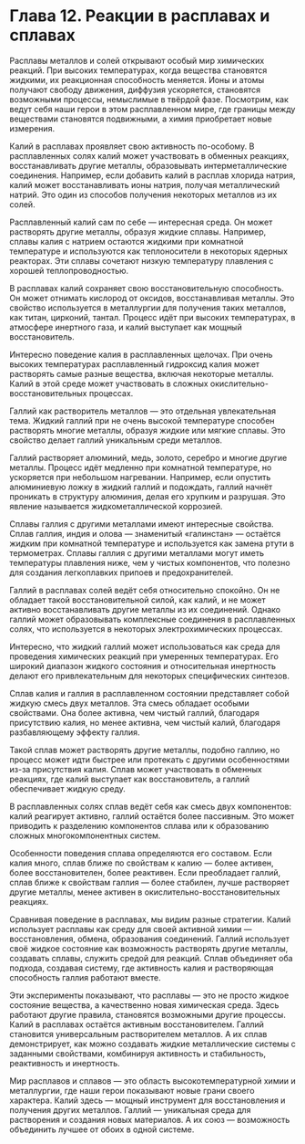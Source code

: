 # Глава 12. Реакции в расплавах и сплавах

Расплавы металлов и солей открывают особый мир химических реакций. При высоких температурах, когда вещества становятся жидкими, их реакционная способность меняется. Ионы и атомы получают свободу движения, диффузия ускоряется, становятся возможными процессы, немыслимые в твёрдой фазе. Посмотрим, как ведут себя наши герои в этом расплавленном мире, где границы между веществами становятся подвижными, а химия приобретает новые измерения.

Калий в расплавах проявляет свою активность по-особому. В расплавленных солях калий может участвовать в обменных реакциях, восстанавливать другие металлы, образовывать интерметаллические соединения. Например, если добавить калий в расплав хлорида натрия, калий может восстанавливать ионы натрия, получая металлический натрий. Это один из способов получения некоторых металлов из их солей.

Расплавленный калий сам по себе — интересная среда. Он может растворять другие металлы, образуя жидкие сплавы. Например, сплавы калия с натрием остаются жидкими при комнатной температуре и используются как теплоносители в некоторых ядерных реакторах. Эти сплавы сочетают низкую температуру плавления с хорошей теплопроводностью.

В расплавах калий сохраняет свою восстановительную способность. Он может отнимать кислород от оксидов, восстанавливая металлы. Это свойство используется в металлургии для получения таких металлов, как титан, цирконий, тантал. Процесс идёт при высоких температурах, в атмосфере инертного газа, и калий выступает как мощный восстановитель.

Интересно поведение калия в расплавленных щелочах. При очень высоких температурах расплавленный гидроксид калия может растворять самые разные вещества, включая некоторые металлы. Калий в этой среде может участвовать в сложных окислительно-восстановительных процессах.

Галлий как растворитель металлов — это отдельная увлекательная тема. Жидкий галлий при не очень высокой температуре способен растворять многие металлы, образуя жидкие или мягкие сплавы. Это свойство делает галлий уникальным среди металлов.

Галлий растворяет алюминий, медь, золото, серебро и многие другие металлы. Процесс идёт медленно при комнатной температуре, но ускоряется при небольшом нагревании. Например, если опустить алюминиевую ложку в жидкий галлий и подождать, галлий начнёт проникать в структуру алюминия, делая его хрупким и разрушая. Это явление называется жидкометаллической коррозией.

Сплавы галлия с другими металлами имеют интересные свойства. Сплав галлия, индия и олова — знаменитый «галинстан» — остаётся жидким при комнатной температуре и используется как замена ртути в термометрах. Сплавы галлия с другими металлами могут иметь температуры плавления ниже, чем у чистых компонентов, что полезно для создания легкоплавких припоев и предохранителей.

Галлий в расплавах солей ведёт себя относительно спокойно. Он не обладает такой восстановительной силой, как калий, и не может активно восстанавливать другие металлы из их соединений. Однако галлий может образовывать комплексные соединения в расплавленных солях, что используется в некоторых электрохимических процессах.

Интересно, что жидкий галлий может использоваться как среда для проведения химических реакций при умеренных температурах. Его широкий диапазон жидкого состояния и относительная инертность делают его привлекательным для некоторых специфических синтезов.

Сплав калия и галлия в расплавленном состоянии представляет собой жидкую смесь двух металлов. Эта смесь обладает особыми свойствами. Она более активна, чем чистый галлий, благодаря присутствию калия, но менее активна, чем чистый калий, благодаря разбавляющему эффекту галлия.

Такой сплав может растворять другие металлы, подобно галлию, но процесс может идти быстрее или протекать с другими особенностями из-за присутствия калия. Сплав может участвовать в обменных реакциях, где калий выступает как восстановитель, а галлий обеспечивает жидкую среду.

В расплавленных солях сплав ведёт себя как смесь двух компонентов: калий реагирует активно, галлий остаётся более пассивным. Это может приводить к разделению компонентов сплава или к образованию сложных многокомпонентных систем.

Особенности поведения сплава определяются его составом. Если калия много, сплав ближе по свойствам к калию — более активен, более восстановителен, более реактивен. Если преобладает галлий, сплав ближе к свойствам галлия — более стабилен, лучше растворяет другие металлы, менее активен в окислительно-восстановительных реакциях.

Сравнивая поведение в расплавах, мы видим разные стратегии. Калий использует расплавы как среду для своей активной химии — восстановления, обмена, образования соединений. Галлий использует своё жидкое состояние как возможность растворять другие металлы, создавать сплавы, служить средой для реакций. Сплав объединяет оба подхода, создавая систему, где активность калия и растворяющая способность галлия работают вместе.

Эти эксперименты показывают, что расплавы — это не просто жидкое состояние вещества, а качественно новая химическая среда. Здесь работают другие правила, становятся возможными другие процессы. Калий в расплавах остаётся активным восстановителем. Галлий становится универсальным растворителем металлов. А их сплав демонстрирует, как можно создавать жидкие металлические системы с заданными свойствами, комбинируя активность и стабильность, реактивность и инертность.

Мир расплавов и сплавов — это область высокотемпературной химии и металлургии, где наши герои показывают новые грани своего характера. Калий здесь — мощный инструмент для восстановления и получения других металлов. Галлий — уникальная среда для растворения и создания новых материалов. А их союз — возможность объединить лучшее от обоих в одной системе.
